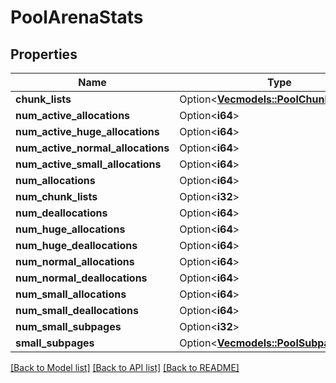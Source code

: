 # PoolArenaStats

## Properties

Name | Type | Description | Notes
------------ | ------------- | ------------- | -------------
**chunk_lists** | Option<[**Vec<models::PoolChunkListStats>**](PoolChunkListStats.md)> |  | [optional]
**num_active_allocations** | Option<**i64**> |  | [optional]
**num_active_huge_allocations** | Option<**i64**> |  | [optional]
**num_active_normal_allocations** | Option<**i64**> |  | [optional]
**num_active_small_allocations** | Option<**i64**> |  | [optional]
**num_allocations** | Option<**i64**> |  | [optional]
**num_chunk_lists** | Option<**i32**> |  | [optional]
**num_deallocations** | Option<**i64**> |  | [optional]
**num_huge_allocations** | Option<**i64**> |  | [optional]
**num_huge_deallocations** | Option<**i64**> |  | [optional]
**num_normal_allocations** | Option<**i64**> |  | [optional]
**num_normal_deallocations** | Option<**i64**> |  | [optional]
**num_small_allocations** | Option<**i64**> |  | [optional]
**num_small_deallocations** | Option<**i64**> |  | [optional]
**num_small_subpages** | Option<**i32**> |  | [optional]
**small_subpages** | Option<[**Vec<models::PoolSubpageStats>**](PoolSubpageStats.md)> |  | [optional]

[[Back to Model list]](../README.md#documentation-for-models) [[Back to API list]](../README.md#documentation-for-api-endpoints) [[Back to README]](../README.md)


